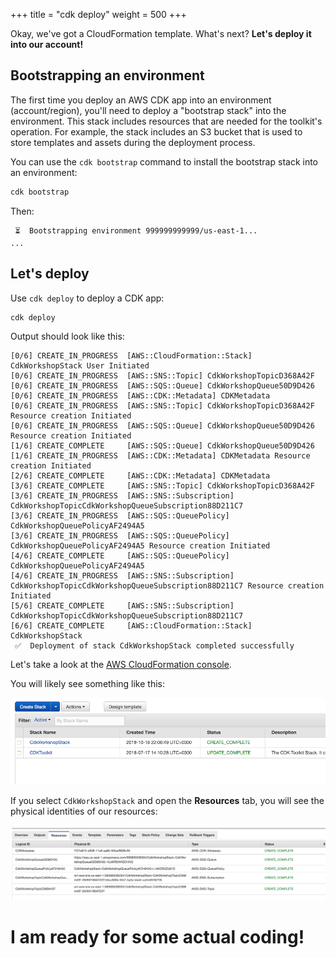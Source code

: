+++
title = "cdk deploy"
weight = 500
+++

Okay, we've got a CloudFormation template. What's next? __Let's deploy it into our account!__

## Bootstrapping an environment

The first time you deploy an AWS CDK app into an environment (account/region),
you'll need to deploy a "bootstrap stack" into the environment. This stack
includes resources that are needed for the toolkit's operation. For example, the
stack includes an S3 bucket that is used to store templates and assets during
the deployment process.

You can use the `cdk bootstrap` command to install the bootstrap stack into an
environment:

```s
cdk bootstrap
```

Then:

```
 ⏳  Bootstrapping environment 999999999999/us-east-1...
...
```

## Let's deploy

Use `cdk deploy` to deploy a CDK app:

```s
cdk deploy
```

Output should look like this:

```
[0/6] CREATE_IN_PROGRESS  [AWS::CloudFormation::Stack] CdkWorkshopStack User Initiated
[0/6] CREATE_IN_PROGRESS  [AWS::SNS::Topic] CdkWorkshopTopicD368A42F
[0/6] CREATE_IN_PROGRESS  [AWS::SQS::Queue] CdkWorkshopQueue50D9D426
[0/6] CREATE_IN_PROGRESS  [AWS::CDK::Metadata] CDKMetadata
[0/6] CREATE_IN_PROGRESS  [AWS::SNS::Topic] CdkWorkshopTopicD368A42F Resource creation Initiated
[0/6] CREATE_IN_PROGRESS  [AWS::SQS::Queue] CdkWorkshopQueue50D9D426 Resource creation Initiated
[1/6] CREATE_COMPLETE     [AWS::SQS::Queue] CdkWorkshopQueue50D9D426
[1/6] CREATE_IN_PROGRESS  [AWS::CDK::Metadata] CDKMetadata Resource creation Initiated
[2/6] CREATE_COMPLETE     [AWS::CDK::Metadata] CDKMetadata
[3/6] CREATE_COMPLETE     [AWS::SNS::Topic] CdkWorkshopTopicD368A42F
[3/6] CREATE_IN_PROGRESS  [AWS::SNS::Subscription] CdkWorkshopTopicCdkWorkshopQueueSubscription88D211C7
[3/6] CREATE_IN_PROGRESS  [AWS::SQS::QueuePolicy] CdkWorkshopQueuePolicyAF2494A5
[3/6] CREATE_IN_PROGRESS  [AWS::SQS::QueuePolicy] CdkWorkshopQueuePolicyAF2494A5 Resource creation Initiated
[4/6] CREATE_COMPLETE     [AWS::SQS::QueuePolicy] CdkWorkshopQueuePolicyAF2494A5
[4/6] CREATE_IN_PROGRESS  [AWS::SNS::Subscription] CdkWorkshopTopicCdkWorkshopQueueSubscription88D211C7 Resource creation Initiated
[5/6] CREATE_COMPLETE     [AWS::SNS::Subscription] CdkWorkshopTopicCdkWorkshopQueueSubscription88D211C7
[6/6] CREATE_COMPLETE     [AWS::CloudFormation::Stack] CdkWorkshopStack
 ✅  Deployment of stack CdkWorkshopStack completed successfully
```

Let's take a look at the [AWS CloudFormation
console](https://console.aws.amazon.com/cloudformation/home).

You will likely see something like this:

![](./cfn1.png)

If you select `CdkWorkshopStack` and open the __Resources__ tab, you will see the
physical identities of our resources:

![](./cfn2.png)

# I am ready for some actual coding!
